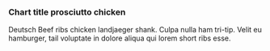 ### Chart title prosciutto chicken

Deutsch Beef ribs chicken landjaeger shank. Culpa nulla ham tri-tip. Velit eu hamburger, tail voluptate in dolore aliqua qui lorem short ribs esse.
